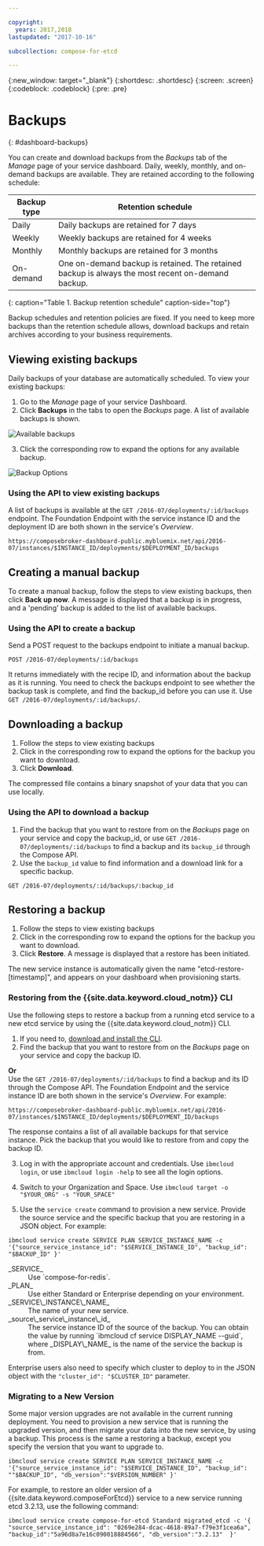 ```yaml
---

copyright:
  years: 2017,2018
lastupdated: "2017-10-16"

subcollection: compose-for-etcd

---
```


{:new_window: target="_blank"}
{:shortdesc: .shortdesc}
{:screen: .screen}
{:codeblock: .codeblock}
{:pre: .pre}

# Backups
{: #dashboard-backups}

You can create and download backups from the _Backups_ tab of the _Manage_ page of your service dashboard. Daily, weekly, monthly, and on-demand backups are available. They are retained according to the following schedule:

Backup type|Retention schedule
----------|-----------
Daily|Daily backups are retained for 7 days
Weekly|Weekly backups are retained for 4 weeks
Monthly|Monthly backups are retained for 3 months
On-demand|One on-demand backup is retained. The retained backup is always the most recent on-demand backup.
{: caption="Table 1. Backup retention schedule" caption-side="top"}

Backup schedules and retention policies are fixed. If you need to keep more backups than the retention schedule allows, download backups and retain archives according to your business requirements.

## Viewing existing backups

Daily backups of your database are automatically scheduled. To view your existing backups:

1. Go to the _Manage_ page of your service Dashboard.
2. Click **Backups** in the tabs to open the _Backups_ page. A list of available backups is shown.

  ![Available backups](./images/etcd-backups-show.png "A list of available backups.")

3. Click the corresponding row to expand the options for any available backup.

  ![Backup Options](./images/etcd-backups-options.png "Options for a backup.") 

### Using the API to view existing backups

A list of backups is available at the `GET /2016-07/deployments/:id/backups` endpoint. The Foundation Endpoint with the service instance ID and the deployment ID are both shown in the service's _Overview_.

``` 
https://composebroker-dashboard-public.mybluemix.net/api/2016-07/instances/$INSTANCE_ID/deployments/$DEPLOYMENT_ID/backups
```  

## Creating a manual backup

To create a manual backup, follow the steps to view existing backups, then click **Back up now**. A message is displayed that a backup is in progress, and a 'pending' backup is added to the list of available backups.

### Using the API to create a backup

Send a POST request to the backups endpoint to initiate a manual backup.

```
POST /2016-07/deployments/:id/backups
```

It returns immediately with the recipe ID, and information about the backup as it is running. You need to check the backups endpoint to see whether the backup task is complete, and find the backup_id before you can use it. Use `GET /2016-07/deployments/:id/backups/`.

## Downloading a backup

1. Follow the steps to view existing backups
2. Click in the corresponding row to expand the options for the backup you want to download.
3. Click **Download**.

The compressed file contains a binary snapshot of your data that you can use locally.

### Using the API to download a backup

1. Find the backup that you want to restore from on the _Backups_ page on your service and copy the backup_id, or use `GET /2016-07/deployments/:id/backups` to find a backup and its `backup_id` through the Compose API.
2. Use the `backup_id` value to find information and a download link for a specific backup.

  ```
  GET /2016-07/deployments/:id/backups/:backup_id
  ```

## Restoring a backup

1. Follow the steps to view existing backups
2. Click in the corresponding row to expand the options for the backup you want to download.
3. Click **Restore**. A message is displayed that a restore has been initiated.

The new service instance is automatically given the name "etcd-restore-[timestamp]", and appears on your dashboard when provisioning starts.

### Restoring from the {{site.data.keyword.cloud_notm}} CLI

Use the following steps to restore a backup from a running etcd service to a new etcd service by using the {{site.data.keyword.cloud_notm}} CLI. 

1. If you need to, [download and install the CLI](/docs/cli?topic=cloud-cli-overview). 
2. Find the backup that you want to restore from on the _Backups_ page on your service and copy the backup ID.

  **Or**  
  Use the `GET /2016-07/deployments/:id/backups` to find a backup and its ID through the Compose API. The Foundation Endpoint and the service instance ID are both shown in the service's _Overview_. For example: 
  ``` 
  https://composebroker-dashboard-public.mybluemix.net/api/2016-07/instances/$INSTANCE_ID/deployments/$DEPLOYMENT_ID/backups
  ```  
  The response contains a list of all available backups for that service instance. Pick the backup that you would like to restore from and copy the backup ID.

3. Log in with the appropriate account and credentials. Use `ibmcloud login`, or use `ibmcloud login -help` to see all the login options.

4. Switch to your Organization and Space. Use `ibmcloud target -o "$YOUR_ORG" -s "YOUR_SPACE"`

5. Use the `service create` command to provision a new service. Provide the source service and the specific backup that you are restoring in a JSON object. For example:

  ``` 
  ibmcloud service create SERVICE PLAN SERVICE_INSTANCE_NAME -c '{"source_service_instance_id": "$SERVICE_INSTANCE_ID", "backup_id": "$BACKUP_ID" }'
  ```

  <dl>
  <dt>_SERVICE_</dt>
  <dd>Use `compose-for-redis`.</dd>
  <dt>_PLAN_</dt>
  <dd>Use either Standard or Enterprise depending on your environment.</dd>
  <dt>_SERVICE\_INSTANCE\_NAME_</dt>
  <dd>The name of your new service.</dd>
  <dt>_source\_service\_instance\_id_</dt>
  <dd>The service instance ID of the source of the backup. You can obtain the value by running `ibmcloud cf service DISPLAY_NAME --guid`, where _DISPLAY\_NAME_ is the name of the service the backup is from. </dd>
  </dl>
  
  Enterprise users also need to specify which cluster to deploy to in the JSON object with the `"cluster_id": "$CLUSTER_ID"` parameter.
  
### Migrating to a New Version

Some major version upgrades are not available in the current running deployment. You need to provision a new service that is running the upgraded version, and then migrate your data into the new service, by using a backup. This process is the same a restoring a backup, except you specify the version that you want to upgrade to.

``` 
ibmcloud service create SERVICE PLAN SERVICE_INSTANCE_NAME -c '{"source_service_instance_id": "$SERVICE_INSTANCE_ID", "backup_id": ""$BACKUP_ID", "db_version":"$VERSION_NUMBER" }'
```

For example, to restore an older version of a {{site.data.keyword.composeForEtcd}} service to a new service running etcd 3.2.13, use the following command:

```
ibmcloud service create compose-for-etcd Standard migrated_etcd -c '{ "source_service_instance_id": "0269e284-dcac-4618-89a7-f79e3f1cea6a", "backup_id":"5a96d8a7e16c090018884566", "db_version":"3.2.13"  }'
```

